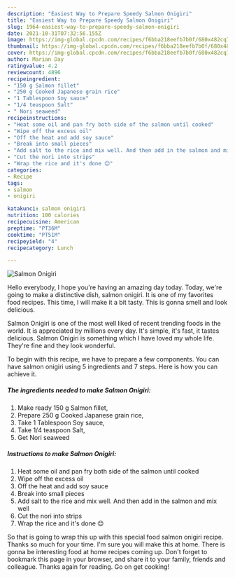 ```yaml
---
description: "Easiest Way to Prepare Speedy Salmon Onigiri"
title: "Easiest Way to Prepare Speedy Salmon Onigiri"
slug: 1964-easiest-way-to-prepare-speedy-salmon-onigiri
date: 2021-10-31T07:32:56.155Z
image: https://img-global.cpcdn.com/recipes/f6bba218eefb7b0f/680x482cq70/salmon-onigiri-recipe-main-photo.jpg
thumbnail: https://img-global.cpcdn.com/recipes/f6bba218eefb7b0f/680x482cq70/salmon-onigiri-recipe-main-photo.jpg
cover: https://img-global.cpcdn.com/recipes/f6bba218eefb7b0f/680x482cq70/salmon-onigiri-recipe-main-photo.jpg
author: Marian Day
ratingvalue: 4.2
reviewcount: 4896
recipeingredient:
- "150 g Salmon fillet"
- "250 g Cooked Japanese grain rice"
- "1 Tablespoon Soy sauce"
- "1/4 teaspoon Salt"
- " Nori seaweed"
recipeinstructions:
- "Heat some oil and pan fry both side of the salmon until cooked"
- "Wipe off the excess oil"
- "Off the heat and add soy sauce"
- "Break into small pieces"
- "Add salt to the rice and mix well. And then add in the salmon and mix well"
- "Cut the nori into strips"
- "Wrap the rice and it's done 😊"
categories:
- Recipe
tags:
- salmon
- onigiri

katakunci: salmon onigiri 
nutrition: 100 calories
recipecuisine: American
preptime: "PT36M"
cooktime: "PT51M"
recipeyield: "4"
recipecategory: Lunch

---
```



![Salmon Onigiri](https://img-global.cpcdn.com/recipes/f6bba218eefb7b0f/680x482cq70/salmon-onigiri-recipe-main-photo.jpg)

Hello everybody, I hope you're having an amazing day today. Today, we're going to make a distinctive dish, salmon onigiri. It is one of my favorites food recipes. This time, I will make it a bit tasty. This is gonna smell and look delicious.



Salmon Onigiri is one of the most well liked of recent trending foods in the world. It is appreciated by millions every day. It's simple, it's fast, it tastes delicious. Salmon Onigiri is something which I have loved my whole life. They're fine and they look wonderful.


To begin with this recipe, we have to prepare a few components. You can have salmon onigiri using 5 ingredients and 7 steps. Here is how you can achieve it.

<!--inarticleads1-->

##### The ingredients needed to make Salmon Onigiri:

1. Make ready 150 g Salmon fillet,
1. Prepare 250 g Cooked Japanese grain rice,
1. Take 1 Tablespoon Soy sauce,
1. Take 1/4 teaspoon Salt,
1. Get  Nori seaweed




<!--inarticleads2-->

##### Instructions to make Salmon Onigiri:

1. Heat some oil and pan fry both side of the salmon until cooked
1. Wipe off the excess oil
1. Off the heat and add soy sauce
1. Break into small pieces
1. Add salt to the rice and mix well. And then add in the salmon and mix well
1. Cut the nori into strips
1. Wrap the rice and it's done 😊




So that is going to wrap this up with this special food salmon onigiri recipe. Thanks so much for your time. I'm sure you will make this at home. There is gonna be interesting food at home recipes coming up. Don't forget to bookmark this page in your browser, and share it to your family, friends and colleague. Thanks again for reading. Go on get cooking!
